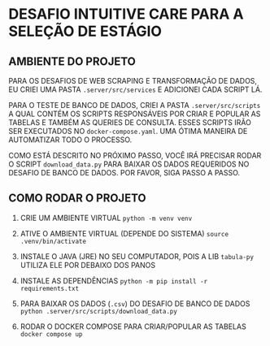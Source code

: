# DESAFIO INTUITIVE CARE PARA A SELEÇÃO DE ESTÁGIO

## AMBIENTE DO PROJETO

PARA OS DESAFIOS DE WEB SCRAPING E TRANSFORMAÇÃO DE DADOS, EU CRIEI UMA PASTA `.server/src/services`
E ADICIONEI CADA SCRIPT LÁ.

PARA O TESTE DE BANCO DE DADOS, CRIEI A PASTA `.server/src/scripts` A QUAL CONTÉM
OS SCRIPTS RESPONSÁVEIS POR CRIAR E POPULAR AS TABELAS E TAMBÉM AS QUERIES DE CONSULTA.
ESSES SCRIPTS IRÃO SER EXECUTADOS NO `docker-compose.yaml`. UMA ÓTIMA MANEIRA DE AUTOMATIZAR TODO O PROCESSO.

COMO ESTÁ DESCRITO NO PRÓXIMO PASSO, VOCÊ IRÁ PRECISAR RODAR O SCRIPT `download_data.py`
PARA BAIXAR OS DADOS REQUERIDOS NO DESAFIO DE BANCO DE DADOS. POR FAVOR, SIGA PASSO A PASSO.

## COMO RODAR O PROJETO

1. CRIE UM AMBIENTE VIRTUAL
   `python -m venv venv`

2. ATIVE O AMBIENTE VIRTUAL (DEPENDE DO SISTEMA)
   `source .venv/bin/activate`

3. INSTALE O JAVA (JRE) NO SEU COMPUTADOR, POIS A LIB `tabula-py` UTILIZA ELE POR DEBAIXO DOS PANOS

4. INSTALE AS DEPENDÊNCIAS
   `python -m pip install -r requirements.txt`

5. PARA BAIXAR OS DADOS (`.csv`) DO DESAFIO DE BANCO DE DADOS
   `python .server/src/scripts/download_data.py`

6. RODAR O DOCKER COMPOSE PARA CRIAR/POPULAR AS TABELAS
   `docker compose up`
